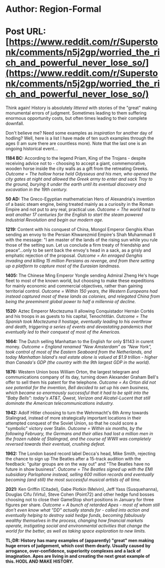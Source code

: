 # Author: Region-Formal
# Post URL: [https://www.reddit.com/r/Superstonk/comments/n5j2gp/worried_the_rich_and_powerful_never_lose_so/](https://www.reddit.com/r/Superstonk/comments/n5j2gp/worried_the_rich_and_powerful_never_lose_so/)


Think again! History is absolutely *littered* with stories of the "great" making monumental errors of judgment. Sometimes leading to them suffering enormous opportunity costs, but often times leading to their complete downfall.

Don't believe me? Need some examples as *inspiration* for another day of hodling? Well, here is a list I have made of ten such examples through the ages (I am sure there are countless more). Note that the last one is an ongoing historical event...
 

**1184 BC:**  According to the legend Priam, King of the Trojans - despite receiving advice not to - choosing to accept a giant, commemorative, wooden horse inside the city walls as a gift from the retreating Greeks. *Outcome = The hollow horse held Odysseus and his men, who opened the city gates at night and allowed the Greek army to enter and sack Troy to the ground, burying it under the earth until its eventual discovery and excavation in the 19th century.*

**50 AD:**  The Greco-Egyptian mathematician Hero of Alexandria's invention of a basic steam engine, being treated mainly as a curiosity in the Roman Empire and not put to any real, practical use. *Outcome = The world had to wait another 17 centuries for the English to start the steam powered Industrial Revolution and begin our modern age.*

**1219:**  Content with his conquest of China, Mongol Emperor Genghis Khan sending an envoy to the Persian Khwarezmid Empire's Shah Muhammad II with the message: "I am master of the lands of the rising sun while you rule those of the setting sun. Let us conclude a firm treaty of friendship and peace”...only to be sent back the envoy's head in a sack, as a grisly and emphatic rejection of the proposal. *Outcome = An enraged Genghis invading and killing 15 million Persians as revenge, and from there setting up a platform to capture most of the Eurasian landmass.*

**1405:**  The Chinese Ming Emperor Yongle sending Admiral Zheng He's huge fleet to most of the known world, but choosing to make these expeditions for mainly economic and commercial objectives, rather than gaining territorial control. *Outcome = Within 150 years, the Western Europeans had instead captured most of these lands as colonies, and relegated China from being the preeminent global power to half a millennia of decline.*

**1520:**  Aztec Emperor Moctezuma II allowing Conquistador Hernán Cortés and his troops in as guests to his capital, Tenochtitlán. *Outcome = The Spanish took Moctezuma II hostage, eventually leading to his overthrow and death, triggering a series of events and devastating pandemics that eventually led to their conquest of most of the Americas.*

**1664:**  The Dutch selling Manhattan to the English for only $1143 in curent money. *Outcome = England renamed "New Amsterdam" as "New York", took control of most of the Eastern Seaboard from the Netherlands, and today Manhattan Island's real estate alone is valued at $1.9 trillion - higher than Canada's GDP (the country with the 9th largest GDP in the world).*

**1876:**  Western Union boss William Orton, the largest telegram and communications company of its day, turning down Alexander Graham Bell's offer to sell them his patent for the telephone. *Outcome = As Orton did not see potential for the invention, Bell decided to set up his own business, which became so enormously successful that it had to be split into the "Baby Bells": today's AT&T, Qwest, Verizon and Alcatel-Lucent that still dominate the American telecommunications industry.*

**1942:**  Adolf Hitler choosing to turn the Wehrmacht's 6th Army towards Stalingrad, instead of more strategically important locations in their attempted conquest of the Soviet Union, so that he could score a "symbolic" victory over Stalin. *Outcome = Within six months, by the following February, the Germans and their allies had lost a million men in the frozen rubble of Stalingrad, and the course of WWII was completely reversed towards their eventual, crushing defeat.*

**1962:**  The London based record label Decca's head, Mike Smith, rejecting the chance to sign up The Beatles after a 15-track audition with the feedback: "guitar groups are on the way out" and "The Beatles have no future in show business". *Outcome = The Beatles signed up with the EMI subsidiary Parlophone instead, selling 600 million records and eventually becoming (and still) the most successful musical artists of all time.*

**2021:**  Ken Griffin (Citadel), Gabe Plotkin (Melvin), Jeff Yass (Susquehanna), Douglas Cifu (Virtu), Steve Cohen (Point72) and other hedge fund bosses choosing not to close their GameStop short positions in January for three figures per share. *Outcome = A bunch of retarded Apes - most of whom still don't even know what "DD" actually stands for - called into action and eventually helping to destroy said hedge funds, becoming fabulously wealthy themselves in the process, changing how financial markets operate, instigating social and environmental activities that change the world for the better, as well as taking space exploration to new limits.*

**TL;DR: History has many examples of (apparently) "great" men making huge errors of judgement, which cost them dearly. Usually caused by arrogance, over-confidence, superiority complexes and a lack of imagination. Apes are living in and creating the next great example of this. HODL AND MAKE HISTORY.**